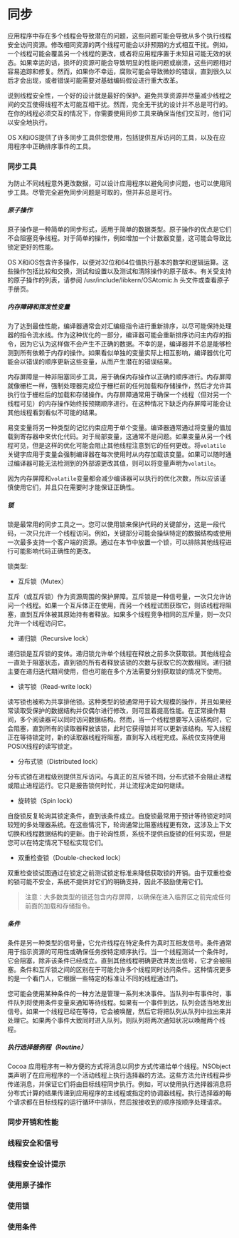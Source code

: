 # 同步

应用程序中存在多个线程会导致潜在的问题，这些问题可能会导致从多个执行线程安全访问资源。修改相同资源的两个线程可能会以非预期的方式相互干扰。例如，一个线程可能会覆盖另一个线程的更改，或者将应用程序置于未知且可能无效的状态。如果幸运的话，损坏的资源可能会导致明显的性能问题或崩溃，这些问题相对容易追踪和修复。然而，如果你不幸运，腐败可能会导致微妙的错误，直到很久以后才会出现，或者错误可能需要对基础编码假设进行重大改革。

说到线程安全性，一个好的设计就是最好的保护。避免共享资源并尽量减少线程之间的交互使得线程不太可能互相干扰。然而，完全无干扰的设计并不总是可行的。在你的线程必须交互的情况下，你需要使用同步工具来确保当他们交互时，他们可以安全地执行。

OS X和iOS提供了许多同步工具供您使用，包括提供互斥访问的工具，以及在应用程序中正确排序事件的工具。

### 同步工具

为防止不同线程意外更改数据，可以设计应用程序以避免同步问题，也可以使用同步工具。尽管完全避免同步问题是可取的，但并非总是可行。

##### 原子操作

原子操作是一种简单的同步形式，适用于简单的数据类型。原子操作的优点是它们不会阻塞竞争线程。对于简单的操作，例如增加一个计数器变量，这可能会导致比锁定更好的性能。

OS X和iOS包含许多操作，以便对32位和64位值执行基本的数学和逻辑运算。这些操作包括比较和交换，测试和设置以及测试和清除操作的原子版本。有关受支持的原子操作的列表，请参阅 /usr/include/libkern/OSAtomic.h 头文件或查看原子手册页。

##### 内存障碍和挥发性变量

为了达到最佳性能，编译器通常会对汇编级指令进行重新排序，以尽可能保持处理器的指令流水线。作为这种优化的一部分，编译器可能会重新排序访问主内存的指令，因为它认为这样做不会产生不正确的数据。不幸的是，编译器并不总是能够检测到所有依赖于内存的操作。如果看似单独的变量实际上相互影响，编译器优化可能会以错误的顺序更新这些变量，从而产生潜在的错误结果。

内存屏障是一种非阻塞同步工具，用于确保内存操作以正确的顺序进行。内存屏障就像栅栏一样，强制处理器完成位于栅栏前的任何加载和存储操作，然后才允许其执行位于栅栏后的加载和存储操作。内存屏障通常用于确保一个线程（但对另一个线程可见）的内存操作始终按预期顺序进行。在这种情况下缺乏内存屏障可能会让其他线程看到看似不可能的结果。

易变变量将另一种类型的记忆约束应用于单个变量。编译器通常通过将变量的值加载到寄存器中来优化代码。对于局部变量，这通常不是问题。如果变量从另一个线程可见，但是这样的优化可能会阻止其他线程注意到它的任何更改。将`volatile`关键字应用于变量会强制编译器在每次使用时从内存加载该变量。如果可以随时通过编译器可能无法检测到的外部源更改其值，则可以将变量声明为`volatile`。

因为内存屏障和`volatile`变量都会减少编译器可以执行的优化次数，所以应该谨慎使用它们，并且只在需要时才能保证正确性。

##### 锁

锁是最常用的同步工具之一。您可以使用锁来保护代码的关键部分，这是一段代码，一次只允许一个线程访问。例如，关键部分可能会操纵特定的数据结构或使用一次最多支持一个客户端的资源。通过在本节中放置一个锁，可以排除其他线程进行可能影响代码正确性的更改。

锁类型:

* 互斥锁（Mutex）

互斥（或互斥锁）作为资源周围的保护屏障。互斥锁是一种信号量，一次只允许访问一个线程。如果一个互斥体正在使用，而另一个线程试图获取它，则该线程将阻塞，直到互斥体被其原始持有者释放。如果多个线程竞争相同的互斥量，则一次只允许一个线程访问它。

* 递归锁（Recursive lock）

递归锁是互斥锁的变体。递归锁允许单个线程在释放之前多次获取锁。其他线程会一直处于阻塞状态，直到锁的所有者释放该锁的次数与获取它的次数相同。递归锁主要在递归迭代期间使用，但也可能在多个方法需要分别获取锁的情况下使用。

* 读写锁（Read-write lock）

读写锁也被称为共享排他锁。这种类型的锁通常用于较大规模的操作，并且如果经常读取受保护的数据结构并仅偶尔进行修改，则可显着提高性能。在正常操作期间，多个阅读器可以同时访问数据结构。然而，当一个线程想要写入该结构时，它会阻塞，直到所有的读取器释放该锁，此时它获得锁并可以更新该结构。写入线程正在等待锁定时，新的读取器线程将阻塞，直到写入线程完成。系统仅支持使用POSIX线程的读写锁定。

* 分布式锁（Distributed lock）

分布式锁在进程级别提供互斥访问。与真正的互斥锁不同，分布式锁不会阻止进程或阻止进程运行。它只是报告锁何时忙，并让流程决定如何继续。

* 旋转锁（Spin lock）

自旋锁反复轮询其锁定条件，直到该条件成立。自旋锁最常用于预计等待锁定时间较短的多处理器系统。在这些情况下，轮询通常比阻塞线程更有效，这涉及上下文切换和线程数据结构的更新。由于轮询性质，系统不提供自旋锁的任何实现，但是您可以在特定情况下轻松实现它们。

* 双重检查锁（Double-checked lock）

双重检查锁试图通过在锁定之前测试锁定标准来降低获取锁的开销。由于双重检查的锁可能不安全，系统不提供对它们的明确支持，因此不鼓励使用它们。

> 注意：大多数类型的锁还包含内存屏障，以确保在进入临界区之前完成任何前面的加载和存储指令。

##### 条件

条件是另一种类型的信号量，它允许线程在特定条件为真时互相发信号。条件通常用于指示资源的可用性或确保任务按特定顺序执行。当一个线程测试一个条件时，它会阻塞，除非该条件已经成立。直到其他线程明确更改并发出信号，它才会被阻塞。条件和互斥锁之间的区别在于可能允许多个线程同时访问条件。这种情况更多的是一个看门人，它根据一些特定的标准让不同的线程通过门。

您可能会使用某种条件的一种方法是管理一系列未决事件。当队列中有事件时，事件队列将使用条件变量来通知等待线程。如果有一个事件到达，队列会适当地发出信号。如果一个线程已经在等待，它会被唤醒，然后它将把队列从队列中拉出来并处理它。如果两个事件大致同时进入队列，则队列将两次通知状况以唤醒两个线程。

##### 执行选择器例程（Routine）

Cocoa 应用程序有一种方便的方式将消息以同步方式传递给单个线程。NSObject类声明了在应用程序的一个活动线程上执行选择器的方法。这些方法允许线程异步传递消息，并保证它们将由目标线程同步执行。例如，可以使用执行选择器消息将分布式计算的结果传递到应用程序的主线程或指定的协调器线程。执行选择器的每个请求都在目标线程的运行循环中排队，然后按接收到的顺序按顺序处理请求。

### 同步开销和性能

### 线程安全和信号

### 线程安全设计提示

### 使用原子操作

### 使用锁

### 使用条件





